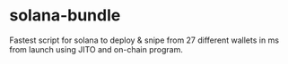 # solana-bundle
Fastest script for solana to deploy &amp; snipe from 27 different wallets in ms from launch using JITO and on-chain program.

